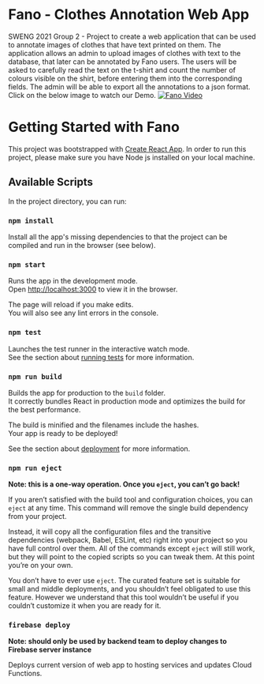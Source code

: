 
# Fano - Clothes Annotation Web App

SWENG 2021 Group 2 - Project to create a web application that can be used to annotate images of clothes that have text printed on them. 
The application allows an admin to upload images of clothes with text to the database, that later can be annotated by Fano users.
The users will be asked to carefully read the text on the t-shirt and count the number of colours visible on the shirt, before entering them into the corresponding fields. 
The admin will be able to export all the annotations to a json format. 
Click on the below image to watch our Demo. 
[![Fano Video](https://i.ibb.co/wzVJ04Z/fano-image.png)](https://www.youtube.com/watch?v=z_H_fUal-ss "Fano Video")

# Getting Started with Fano

This project was bootstrapped with [Create React App](https://github.com/facebook/create-react-app). In order to run this project, please make sure you have Node js installed on your local machine.

## Available Scripts

In the project directory, you can run:

### `npm install`

Install all the app's missing dependencies to that the project can be compiled and run in the browser (see below).

### `npm start`

Runs the app in the development mode.\
Open [http://localhost:3000](http://localhost:3000) to view it in the browser.

The page will reload if you make edits.\
You will also see any lint errors in the console.

### `npm test`

Launches the test runner in the interactive watch mode.\
See the section about [running tests](https://facebook.github.io/create-react-app/docs/running-tests) for more information.

### `npm run build`

Builds the app for production to the `build` folder.\
It correctly bundles React in production mode and optimizes the build for the best performance.

The build is minified and the filenames include the hashes.\
Your app is ready to be deployed!

See the section about [deployment](https://facebook.github.io/create-react-app/docs/deployment) for more information.

### `npm run eject`

**Note: this is a one-way operation. Once you `eject`, you can’t go back!**

If you aren’t satisfied with the build tool and configuration choices, you can `eject` at any time. This command will remove the single build dependency from your project.

Instead, it will copy all the configuration files and the transitive dependencies (webpack, Babel, ESLint, etc) right into your project so you have full control over them. All of the commands except `eject` will still work, but they will point to the copied scripts so you can tweak them. At this point you’re on your own.

You don’t have to ever use `eject`. The curated feature set is suitable for small and middle deployments, and you shouldn’t feel obligated to use this feature. However we understand that this tool wouldn’t be useful if you couldn’t customize it when you are ready for it.

### `firebase deploy`

**Note: should only be used by backend team to deploy changes to Firebase server instance**

Deploys current version of web app to hosting services and updates Cloud Functions.

